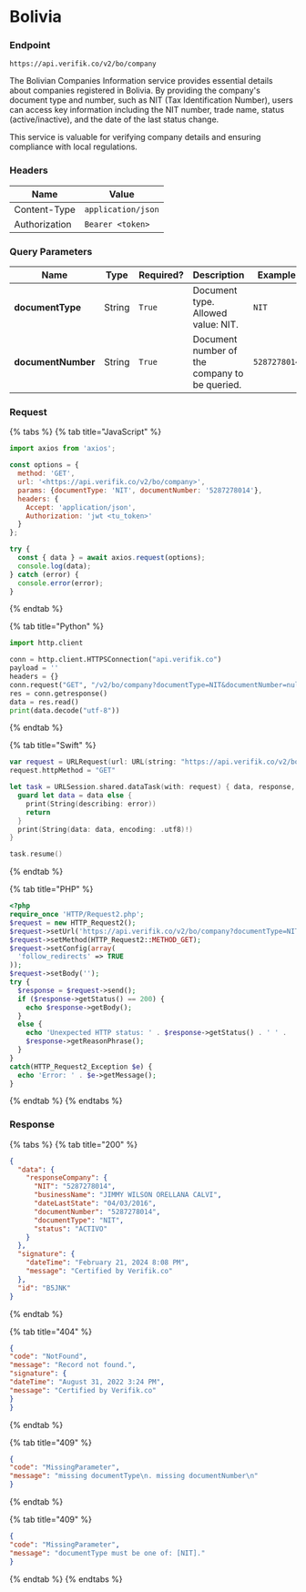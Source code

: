 # Bolivia

### Endpoint

```
https://api.verifik.co/v2/bo/company
```

The Bolivian Companies Information service provides essential details about companies registered in Bolivia. By providing the company's document type and number, such as NIT (Tax Identification Number), users can access key information including the NIT number, trade name, status (active/inactive), and the date of the last status change.

This service is valuable for verifying company details and ensuring compliance with local regulations.

### **Headers**

| Name          | Value              |
| ------------- | ------------------ |
| Content-Type  | `application/json` |
| Authorization | `Bearer <token>`   |

### **Query Parameters**

<table><thead><tr><th width="185">Name</th><th width="80">Type</th><th width="106">Required?</th><th width="239">Description</th><th>Example</th></tr></thead><tbody><tr><td><strong>documentType</strong></td><td>String</td><td><code>True</code></td><td>Document type. Allowed value: NIT.</td><td><code>NIT</code></td></tr><tr><td><strong>documentNumber</strong></td><td>String</td><td><code>True</code></td><td>Document number of the company to be queried.</td><td><code>5287278014</code></td></tr></tbody></table>

### Request

{% tabs %}
{% tab title="JavaScript" %}

```javascript
import axios from 'axios';

const options = {
  method: 'GET',
  url: '<https://api.verifik.co/v2/bo/company>',
  params: {documentType: 'NIT', documentNumber: '5287278014'},
  headers: {
    Accept: 'application/json',
    Authorization: 'jwt <tu_token>'
  }
};

try {
  const { data } = await axios.request(options);
  console.log(data);
} catch (error) {
  console.error(error);
}
```

{% endtab %}

{% tab title="Python" %}

```python
import http.client

conn = http.client.HTTPSConnection("api.verifik.co")
payload = ''
headers = {}
conn.request("GET", "/v2/bo/company?documentType=NIT&documentNumber=null", payload, headers)
res = conn.getresponse()
data = res.read()
print(data.decode("utf-8"))
```

{% endtab %}

{% tab title="Swift" %}

```swift
var request = URLRequest(url: URL(string: "https://api.verifik.co/v2/bo/company?documentType=NIT&documentNumber=null")!,timeoutInterval: Double.infinity)
request.httpMethod = "GET"

let task = URLSession.shared.dataTask(with: request) { data, response, error in 
  guard let data = data else {
    print(String(describing: error))
    return
  }
  print(String(data: data, encoding: .utf8)!)
}

task.resume()

```

{% endtab %}

{% tab title="PHP" %}

```php
<?php
require_once 'HTTP/Request2.php';
$request = new HTTP_Request2();
$request->setUrl('https://api.verifik.co/v2/bo/company?documentType=NIT&documentNumber');
$request->setMethod(HTTP_Request2::METHOD_GET);
$request->setConfig(array(
  'follow_redirects' => TRUE
));
$request->setBody('');
try {
  $response = $request->send();
  if ($response->getStatus() == 200) {
    echo $response->getBody();
  }
  else {
    echo 'Unexpected HTTP status: ' . $response->getStatus() . ' ' .
    $response->getReasonPhrase();
  }
}
catch(HTTP_Request2_Exception $e) {
  echo 'Error: ' . $e->getMessage();
}
```

{% endtab %}
{% endtabs %}

### **Response**

{% tabs %}
{% tab title="200" %}

```json
{
  "data": {
    "responseCompany": {
      "NIT": "5287278014",
      "businessName": "JIMMY WILSON ORELLANA CALVI",
      "dateLastState": "04/03/2016",
      "documentNumber": "5287278014",
      "documentType": "NIT",
      "status": "ACTIVO"
    }
  },
  "signature": {
    "dateTime": "February 21, 2024 8:08 PM",
    "message": "Certified by Verifik.co"
  },
  "id": "B5JNK"
}
```

{% endtab %}

{% tab title="404" %}

```json
{
"code": "NotFound",
"message": "Record not found.",
"signature": {
"dateTime": "August 31, 2022 3:24 PM",
"message": "Certified by Verifik.co"
}
}
```

{% endtab %}

{% tab title="409" %}

```json
{
"code": "MissingParameter",
"message": "missing documentType\n. missing documentNumber\n"
}
```

{% endtab %}

{% tab title="409" %}

```json
{
"code": "MissingParameter",
"message": "documentType must be one of: [NIT]." 
}
```

{% endtab %}
{% endtabs %}
